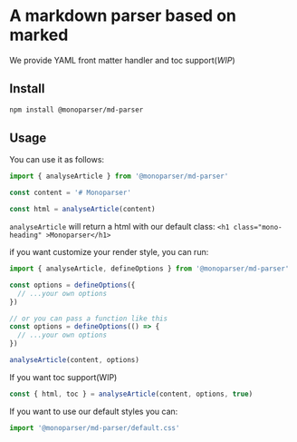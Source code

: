 # A markdown parser based on marked

We provide YAML front matter handler and toc support(_WIP_)

## Install

```bash
npm install @monoparser/md-parser
```

## Usage

You can use it as follows:

```js
import { analyseArticle } from '@monoparser/md-parser'

const content = '# Monoparser'

const html = analyseArticle(content)
```

`analyseArticle` will return a html with our default class:
`<h1 class="mono-heading" >Monoparser</h1>`

if you want customize your render style, you can run:

```js
import { analyseArticle, defineOptions } from '@monoparser/md-parser'

const options = defineOptions({
  // ...your own options
})

// or you can pass a function like this
const options = defineOptions(() => {
  // ...your own options
})

analyseArticle(content, options)
```

If you want toc support(WIP)

```js
const { html, toc } = analyseArticle(content, options, true)
```

If you want to use our default styles you can:

```js
import '@monoparser/md-parser/default.css'
```

